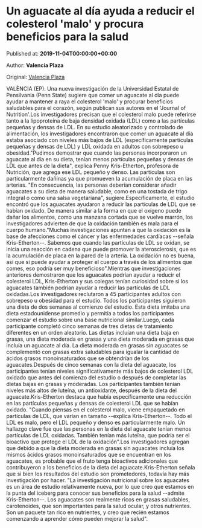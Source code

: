 
# Un aguacate al día ayuda a reducir el colesterol 'malo' y procura beneficios para la salud

Published at: **2019-11-04T00:00:00+00:00**

Author: **Valencia Plaza**

Original: [Valencia Plaza](https://valenciaplaza.com/un-aguacate-al-dia-ayuda-a-reducir-el-colesterol-malo-y-procura-beneficios-para-la-salud)

VALÈNCIA (EP). Una nueva investigación de la Universidad Estatal de Pensilvania (Penn State) sugiere que comer un aguacate al día puede ayudar a mantener a raya el colesterol 'malo' y procurar beneficios saludables para el corazón, según publican sus autores en el 'Journal of Nutrition'.Los investigadores precisan que el colesterol malo puede referirse tanto a la lipoproteína de baja densidad oxidada (LDL) como a las partículas pequeñas y densas de LDL. En su estudio aleatorizado y controlado de alimentación, los investigadores encontraron que comer un aguacate al día estaba asociado con niveles más bajos de LDL (específicamente partículas pequeñas y densas de LDL) y LDL oxidada en adultos con sobrepeso u obesidad."Pudimos demostrar que cuando las personas incorporaron un aguacate al día en su dieta, tenían menos partículas pequeñas y densas de LDL que antes de la dieta", explica Penny Kris-Etherton, profesora de Nutrición, que agrega ese LDL pequeño y denso. Las partículas son particularmente dañinas ya que promueven la acumulación de placa en las arterias. "En consecuencia, las personas deberían considerar añadir aguacates a su dieta de manera saludable, como en una tostada de trigo integral o como una salsa vegetariana", sugiere.Específicamente, el estudio encontró que los aguacates ayudaron a reducir las partículas de LDL que se habían oxidado. De manera similar a la forma en que el oxígeno puede dañar los alimentos, como una manzana cortada que se vuelve marrón, los investigadores advierten de que la oxidación también es mala para el cuerpo humano."Muchas investigaciones apuntan a que la oxidación es la base de afecciones como el cáncer y las enfermedades cardíacas --señala Kris-Etherton--. Sabemos que cuando las partículas de LDL se oxidan, se inicia una reacción en cadena que puede promover la aterosclerosis, que es la acumulación de placa en la pared de la arteria. La oxidación no es buena, así que si puede ayudar a proteger el cuerpo a través de los alimentos que comes, eso podría ser muy beneficioso".Mientras que investigaciones anteriores demostraron que los aguacates podrían ayudar a reducir el colesterol LDL, Kris-Etherton y sus colegas tenían curiosidad sobre si los aguacates también podrían ayudar a reducir las partículas de LDL oxidadas.Los investigadores reclutaron a 45 participantes adultos con sobrepeso u obesidad para el estudio. Todos los participantes siguieron una dieta de dos semanas al comienzo del estudio. Esta dieta imitaba una dieta estadounidense promedio y permitía a todos los participantes comenzar el estudio sobre una base nutricional similar.Luego, cada participante completó cinco semanas de tres dietas de tratamiento diferentes en un orden aleatorio. Las dietas incluían una dieta baja en grasas, una dieta moderada en grasas y una dieta moderada en grasas que incluía un aguacate al día. La dieta moderada en grasas sin aguacates se complementó con grasas extra saludables para igualar la cantidad de ácidos grasos monoinsaturados que se obtendrían de los aguacates.Después de cinco semanas con la dieta del aguacate, los participantes tenían niveles significativamente más bajos de colesterol LDL oxidado que antes del comienzo del estudio o después de completar las dietas bajas en grasas y moderadas. Los participantes también tenían niveles más altos de luteína, un antioxidante, después de la dieta del aguacate.Kris-Etherton destaca que había específicamente una reducción en las partículas pequeñas y densas de colesterol LDL que se habían oxidado. "Cuando piensas en el colesterol malo, viene empaquetado en partículas de LDL, que varían en tamaño --explica Kris-Etherton--. Todo el LDL es malo, pero el LDL pequeño y denso es particularmente malo. Un hallazgo clave fue que las personas en la dieta del aguacate tenían menos partículas de LDL oxidadas. También tenían más luteína, que podría ser el bioactivo que protege el LDL de la oxidación".Los investigadores agregan que debido a que la dieta moderada en grasas sin aguacates incluía los mismos ácidos grasos monoinsaturados que se encuentran en los aguacates, es probable que el fruto tenga bioactivos adicionales que contribuyeron a los beneficios de la dieta del aguacate.Kris-Etherton señala que si bien los resultados del estudio son prometedores, todavía hay más investigación por hacer. "La investigación nutricional sobre los aguacates es un área de estudio relativamente nueva, por lo que creo que estamos en la punta del iceberg para conocer sus beneficios para la salud --admite Kris-Etherton--. Los aguacates son realmente ricos en grasas saludables, carotenoides, que son importantes para la salud ocular, y otros nutrientes. Son un paquete tan rico en nutrientes, y creo que recién estamos comenzando a aprender cómo pueden mejorar la salud". 
